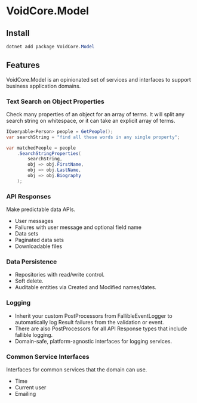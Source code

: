 # VoidCore.Model

## Install

```powerShell
dotnet add package VoidCore.Model
```

## Features

VoidCore.Model is an opinionated set of services and interfaces to support business application domains.

### Text Search on Object Properties

Check many properties of an object for an array of terms. It will split any search string on whitespace, or it can take an explicit array of terms.

```csharp
IQueryable<Person> people = GetPeople();
var searchString = "find all these words in any single property";

var matchedPeople = people
    .SearchStringProperties(
        searchString,
        obj => obj.FirstName,
        obj => obj.LastName,
        obj => obj.Biography
    );
```

### API Responses

Make predictable data APIs.

* User messages
* Failures with user message and optional field name
* Data sets
* Paginated data sets
* Downloadable files

### Data Persistence

* Repositories with read/write control.
* Soft delete.
* Auditable entities via Created and Modified names/dates.

### Logging

* Inherit your custom PostProcessors from FallibleEventLogger to automatically log Result failures from the validation or event.
* There are also PostProcessors for all API Response types that include fallible logging.
* Domain-safe, platform-agnostic interfaces for logging services.

### Common Service Interfaces

Interfaces for common services that the domain can use.

* Time
* Current user
* Emailing
